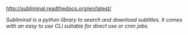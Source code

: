 <http://subliminal.readthedocs.org/en/latest/>

*Subliminal is a python library to search and download subtitles. It comes with an easy to use CLI suitable for direct use or cron jobs.*